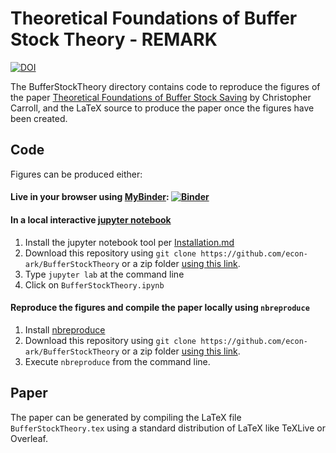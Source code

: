 # Theoretical Foundations of Buffer Stock Theory - REMARK

[![DOI](https://zenodo.org/badge/302430141.svg)](https://zenodo.org/badge/latestdoi/302430141)

The BufferStockTheory directory contains code to reproduce the figures of the paper [Theoretical Foundations of Buffer Stock Saving](https://econ-ark.github.io/BufferStockTheory/) by Christopher Carroll, and the LaTeX source to produce the paper once the figures have been created.

## Code 

Figures can be produced either:

#### Live in your browser using [MyBinder](https://mybinder.org): [![Binder](https://mybinder.org/badge_logo.svg)](http://econ-ark.org/materials/bufferstocktheory?launch)

#### In a local interactive [jupyter notebook](https://jupyter.org)
   1. Install the jupyter notebook tool per [Installation.md](https://github.com/econ-ark/REMARK)
   2. Download this repository using `git clone https://github.com/econ-ark/BufferStockTheory` or a zip folder [using this link](https://github.com/econ-ark/BufferStockTheory/archive/master.zip).
   3. Type `jupyter lab` at the command line
   4. Click on `BufferStockTheory.ipynb`

#### Reproduce the figures and compile the paper locally using `nbreproduce`
   1. Install [nbreproduce](https://github.com/econ-ark/nbreproduce)
   2. Download this repository using `git clone https://github.com/econ-ark/BufferStockTheory` or a zip folder [using this link](https://github.com/econ-ark/BufferStockTheory/archive/master.zip).
   3. Execute `nbreproduce` from the command line.
	  
## Paper

The paper can be generated by compiling the LaTeX file `BufferStockTheory.tex` using a standard 
distribution of LaTeX like TeXLive or Overleaf.
